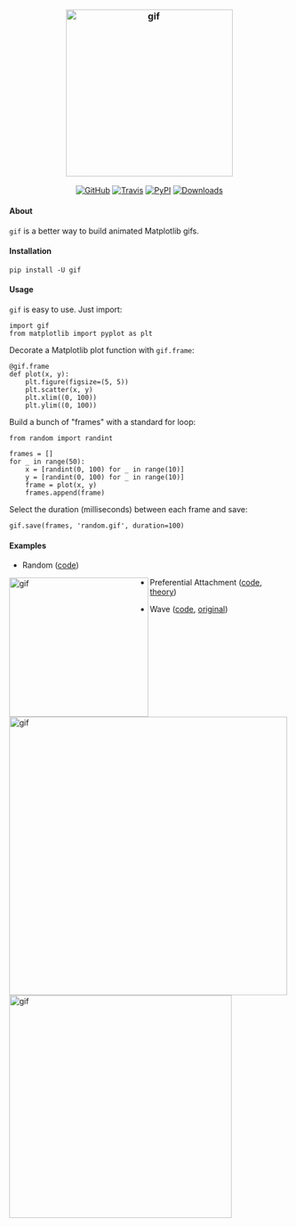 <h3 align="center">
  <img src="https://raw.githubusercontent.com/maxhumber/gif/master/logo/gif.png" width="300px" alt="gif">
</h3>
<p align="center">
  <a href="https://github.com/maxhumber/gif"><img alt="GitHub" src="https://img.shields.io/github/license/maxhumber/gif"></a>
  <a href="https://travis-ci.org/maxhumber/gif"><img alt="Travis" src="https://img.shields.io/travis/maxhumber/gif.svg"></a>
  <a href="https://pypi.python.org/pypi/gif"><img alt="PyPI" src="https://img.shields.io/pypi/v/gif.svg"></a>
  <a href="https://pepy.tech/project/gif"><img alt="Downloads" src="https://pepy.tech/badge/gif"></a>
</p>



#### About

`gif` is a better way to build animated Matplotlib gifs.



#### Installation

```
pip install -U gif
```



#### Usage

`gif` is easy to use. Just import:

```
import gif
from matplotlib import pyplot as plt
```

Decorate a Matplotlib plot function with `gif.frame`:

```
@gif.frame
def plot(x, y):
    plt.figure(figsize=(5, 5))
    plt.scatter(x, y)
    plt.xlim((0, 100))
    plt.ylim((0, 100))
```

Build a bunch of "frames" with a standard for loop:

```
from random import randint

frames = []
for _ in range(50):
    x = [randint(0, 100) for _ in range(10)]
    y = [randint(0, 100) for _ in range(10)]
    frame = plot(x, y)
    frames.append(frame)
```

Select the duration (milliseconds) between each frame and save:

```
gif.save(frames, 'random.gif', duration=100)
```



#### Examples

- Random ([code](https://github.com/maxhumber/gif/blob/master/examples/random.py))

<img src="https://raw.githubusercontent.com/maxhumber/gif/master/examples/random.gif" width="250px" alt="gif" align='left'>

- Preferential Attachment ([code](https://github.com/maxhumber/gif/blob/master/examples/attachment.py), [theory](https://en.wikipedia.org/wiki/Preferential_attachment))

<img src="https://raw.githubusercontent.com/maxhumber/gif/master/examples/attachment.gif" width="500px" alt="gif" align='left'>

- Wave ([code](https://github.com/maxhumber/gif/blob/master/examples/sin.py), [original](http://louistiao.me/posts/notebooks/save-matplotlib-animations-as-gifs/))

<img src="https://raw.githubusercontent.com/maxhumber/gif/master/examples/sin.gif" width="400px" alt="gif" align='left'>